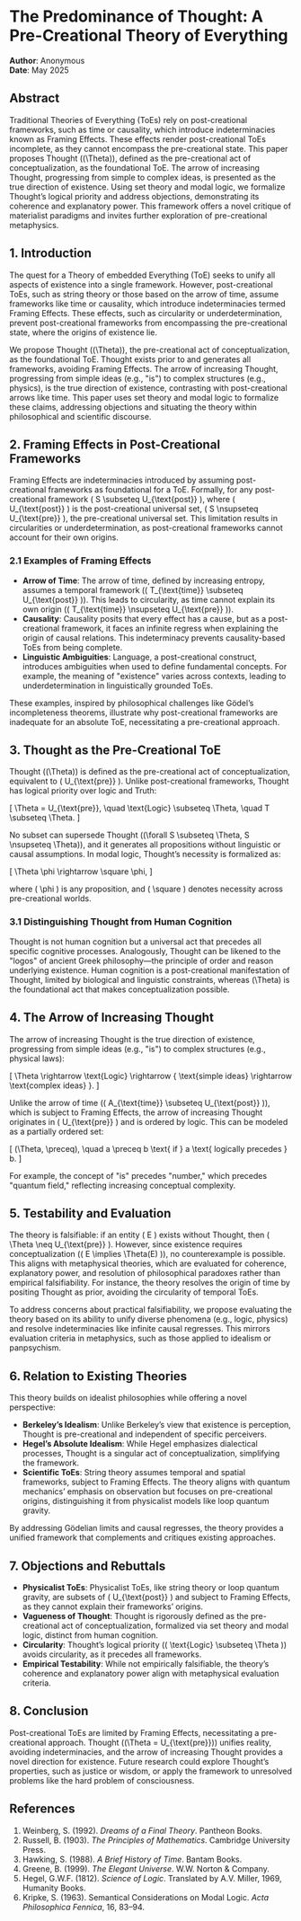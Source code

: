 # The Predominance of Thought: A Pre-Creational Theory of Everything

**Author**: Anonymous  
**Date**: May 2025

## Abstract

Traditional Theories of Everything (ToEs) rely on post-creational frameworks, such as time or causality, which introduce indeterminacies known as Framing Effects. These effects render post-creational ToEs incomplete, as they cannot encompass the pre-creational state. This paper proposes Thought (\(\Theta\)), defined as the pre-creational act of conceptualization, as the foundational ToE. The arrow of increasing Thought, progressing from simple to complex ideas, is presented as the true direction of existence. Using set theory and modal logic, we formalize Thought’s logical priority and address objections, demonstrating its coherence and explanatory power. This framework offers a novel critique of materialist paradigms and invites further exploration of pre-creational metaphysics.

## 1. Introduction

The quest for a Theory of embedded Everything (ToE) seeks to unify all aspects of existence into a single framework. However, post-creational ToEs, such as string theory or those based on the arrow of time, assume frameworks like time or causality, which introduce indeterminacies termed Framing Effects. These effects, such as circularity or underdetermination, prevent post-creational frameworks from encompassing the pre-creational state, where the origins of existence lie.

We propose Thought (\(\Theta\)), the pre-creational act of conceptualization, as the foundational ToE. Thought exists prior to and generates all frameworks, avoiding Framing Effects. The arrow of increasing Thought, progressing from simple ideas (e.g., "is") to complex structures (e.g., physics), is the true direction of existence, contrasting with post-creational arrows like time. This paper uses set theory and modal logic to formalize these claims, addressing objections and situating the theory within philosophical and scientific discourse.

## 2. Framing Effects in Post-Creational Frameworks

Framing Effects are indeterminacies introduced by assuming post-creational frameworks as foundational for a ToE. Formally, for any post-creational framework \( S \subseteq U_{\text{post}} \), where \( U_{\text{post}} \) is the post-creational universal set, \( S \nsupseteq U_{\text{pre}} \), the pre-creational universal set. This limitation results in circularities or underdetermination, as post-creational frameworks cannot account for their own origins.

### 2.1 Examples of Framing Effects

- **Arrow of Time**: The arrow of time, defined by increasing entropy, assumes a temporal framework (\( T_{\text{time}} \subseteq U_{\text{post}} \)). This leads to circularity, as time cannot explain its own origin (\( T_{\text{time}} \nsupseteq U_{\text{pre}} \)).
- **Causality**: Causality posits that every effect has a cause, but as a post-creational framework, it faces an infinite regress when explaining the origin of causal relations. This indeterminacy prevents causality-based ToEs from being complete.
- **Linguistic Ambiguities**: Language, a post-creational construct, introduces ambiguities when used to define fundamental concepts. For example, the meaning of "existence" varies across contexts, leading to underdetermination in linguistically grounded ToEs.

These examples, inspired by philosophical challenges like Gödel’s incompleteness theorems, illustrate why post-creational frameworks are inadequate for an absolute ToE, necessitating a pre-creational approach.

## 3. Thought as the Pre-Creational ToE

Thought (\(\Theta\)) is defined as the pre-creational act of conceptualization, equivalent to \( U_{\text{pre}} \). Unlike post-creational frameworks, Thought has logical priority over logic and Truth:

\[
\Theta = U_{\text{pre}}, \quad \text{Logic} \subseteq \Theta, \quad T \subseteq \Theta.
\]

No subset can supersede Thought (\(\forall S \subseteq \Theta, S \nsupseteq \Theta\)), and it generates all propositions without linguistic or causal assumptions. In modal logic, Thought’s necessity is formalized as:

\[
\Theta \phi \rightarrow \square \phi,
\]

where \( \phi \) is any proposition, and \( \square \) denotes necessity across pre-creational worlds.

### 3.1 Distinguishing Thought from Human Cognition

Thought is not human cognition but a universal act that precedes all specific cognitive processes. Analogously, Thought can be likened to the "logos" of ancient Greek philosophy—the principle of order and reason underlying existence. Human cognition is a post-creational manifestation of Thought, limited by biological and linguistic constraints, whereas \(\Theta\) is the foundational act that makes conceptualization possible.

## 4. The Arrow of Increasing Thought

The arrow of increasing Thought is the true direction of existence, progressing from simple ideas (e.g., "is") to complex structures (e.g., physical laws):

\[
\Theta \rightarrow \text{Logic} \rightarrow \{ \text{simple ideas} \rightarrow \text{complex ideas} \}.
\]

Unlike the arrow of time (\( A_{\text{time}} \subseteq U_{\text{post}} \)), which is subject to Framing Effects, the arrow of increasing Thought originates in \( U_{\text{pre}} \) and is ordered by logic. This can be modeled as a partially ordered set:

\[
(\Theta, \preceq), \quad a \preceq b \text{ if } a \text{ logically precedes } b.
\]

For example, the concept of "is" precedes "number," which precedes "quantum field," reflecting increasing conceptual complexity.

## 5. Testability and Evaluation

The theory is falsifiable: if an entity \( E \) exists without Thought, then \( \Theta \neq U_{\text{pre}} \). However, since existence requires conceptualization (\( E \implies \Theta(E) \)), no counterexample is possible. This aligns with metaphysical theories, which are evaluated for coherence, explanatory power, and resolution of philosophical paradoxes rather than empirical falsifiability. For instance, the theory resolves the origin of time by positing Thought as prior, avoiding the circularity of temporal ToEs.

To address concerns about practical falsifiability, we propose evaluating the theory based on its ability to unify diverse phenomena (e.g., logic, physics) and resolve indeterminacies like infinite causal regresses. This mirrors evaluation criteria in metaphysics, such as those applied to idealism or panpsychism.

## 6. Relation to Existing Theories

This theory builds on idealist philosophies while offering a novel perspective:

- **Berkeley’s Idealism**: Unlike Berkeley’s view that existence is perception, Thought is pre-creational and independent of specific perceivers.
- **Hegel’s Absolute Idealism**: While Hegel emphasizes dialectical processes, Thought is a singular act of conceptualization, simplifying the framework.
- **Scientific ToEs**: String theory assumes temporal and spatial frameworks, subject to Framing Effects. The theory aligns with quantum mechanics’ emphasis on observation but focuses on pre-creational origins, distinguishing it from physicalist models like loop quantum gravity.

By addressing Gödelian limits and causal regresses, the theory provides a unified framework that complements and critiques existing approaches.

## 7. Objections and Rebuttals

- **Physicalist ToEs**: Physicalist ToEs, like string theory or loop quantum gravity, are subsets of \( U_{\text{post}} \) and subject to Framing Effects, as they cannot explain their frameworks’ origins.
- **Vagueness of Thought**: Thought is rigorously defined as the pre-creational act of conceptualization, formalized via set theory and modal logic, distinct from human cognition.
- **Circularity**: Thought’s logical priority (\( \text{Logic} \subseteq \Theta \)) avoids circularity, as it precedes all frameworks.
- **Empirical Testability**: While not empirically falsifiable, the theory’s coherence and explanatory power align with metaphysical evaluation criteria.

## 8. Conclusion

Post-creational ToEs are limited by Framing Effects, necessitating a pre-creational approach. Thought (\(\Theta = U_{\text{pre}}\)) unifies reality, avoiding indeterminacies, and the arrow of increasing Thought provides a novel direction for existence. Future research could explore Thought’s properties, such as justice or wisdom, or apply the framework to unresolved problems like the hard problem of consciousness.

## References

1. Weinberg, S. (1992). *Dreams of a Final Theory*. Pantheon Books.
2. Russell, B. (1903). *The Principles of Mathematics*. Cambridge University Press.
3. Hawking, S. (1988). *A Brief History of Time*. Bantam Books.
4. Greene, B. (1999). *The Elegant Universe*. W.W. Norton & Company.
5. Hegel, G.W.F. (1812). *Science of Logic*. Translated by A.V. Miller, 1969, Humanity Books.
6. Kripke, S. (1963). Semantical Considerations on Modal Logic. *Acta Philosophica Fennica*, 16, 83–94.